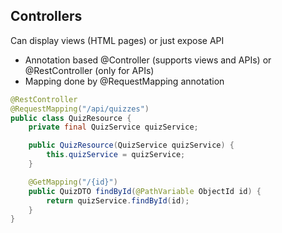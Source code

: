 ## Controllers

Can display views (HTML pages) or just expose API

* Annotation based @Controller (supports views and APIs) or @RestController (only for APIs)
* Mapping done by @RequestMapping annotation

```java
@RestController
@RequestMapping("/api/quizzes")
public class QuizResource {
    private final QuizService quizService;

    public QuizResource(QuizService quizService) {
        this.quizService = quizService;
    }

    @GetMapping("/{id}")
    public QuizDTO findById(@PathVariable ObjectId id) {
        return quizService.findById(id);
    }
}
```
